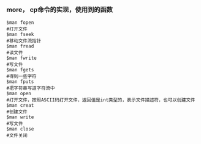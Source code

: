 ### more， cp命令的实现，使用到的函数



``` shell
$man fopen 
#打开文件
$man fseek
#移动文件流指针
$man fread
#读文件
$man fwrite
#写文件
$man fgets
#得到一些字符
$man fputs
#把字符串写道字符流中
$man open
#打开文件，按照ASCII码打开文件，返回值是int类型的，表示文件描述符，也可以创建文件
$man creat
#创建文件
$man write
#写文件
$man close
#文件关闭
```

